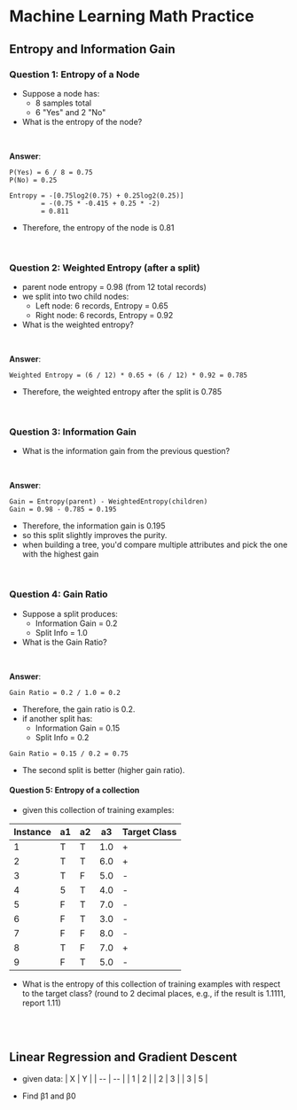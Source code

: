 # Machine Learning Math Practice

## Entropy and Information Gain

### Question 1: Entropy of a Node
- Suppose a node has:
  - 8 samples total
  - 6 "Yes" and 2 "No"
- What is the entropy of the node?

<br />

**Answer**:

```
P(Yes) = 6 / 8 = 0.75
P(No) = 0.25

Entropy = -[0.75log2(0.75) + 0.25log2(0.25)]
        = -(0.75 * -0.415 + 0.25 * -2)
        = 0.811
```

- Therefore, the entropy of the node is 0.81

<br />

### Question 2: Weighted Entropy (after a split)
- parent node entropy = 0.98 (from 12 total records)
- we split into two child nodes:
  - Left node: 6 records, Entropy = 0.65
  - Right node: 6 records, Entropy = 0.92
- What is the weighted entropy?

<br />

**Answer**:

```
Weighted Entropy = (6 / 12) * 0.65 + (6 / 12) * 0.92 = 0.785
```

- Therefore, the weighted entropy after the split is 0.785

<br />

### Question 3: Information Gain
- What is the information gain from the previous question?

<br />

**Answer**:

```
Gain = Entropy(parent) - WeightedEntropy(children)
Gain = 0.98 - 0.785 = 0.195
```

- Therefore, the information gain is 0.195
- so this split slightly improves the purity.
- when building a tree, you'd compare multiple attributes and pick the one with the highest gain

<br />

### Question 4: Gain Ratio
- Suppose a split produces: 
  - Information Gain = 0.2
  - Split Info = 1.0
- What is the Gain Ratio?

<br />

**Answer**:

```
Gain Ratio = 0.2 / 1.0 = 0.2
```

- Therefore, the gain ratio is 0.2.
- if another split has:
  - Information Gain = 0.15
  - Split Info = 0.2

```
Gain Ratio = 0.15 / 0.2 = 0.75
```

- The second split is better (higher gain ratio).

#### Question 5: Entropy of a collection
- given this collection of training examples:

| Instance | a1 | a2 | a3 | Target Class |
| -- | -- | -- | -- | -- |
| 1 | T | T | 1.0 | + |
| 2 | T | T | 6.0 | + |
| 3 | T | F | 5.0 | - |
| 4 | 5 | T | 4.0 | - |
| 5 | F | T | 7.0 | - |
| 6 | F | T | 3.0 | - |
| 7 | F | F | 8.0 | - |
| 8 | T | F | 7.0 | + |
| 9 | F | T | 5.0 | - |

- What is the entropy of this collection of training examples with respect to the target class? (round to 2 decimal places, e.g., if the result is 1.1111, report 1.11)

<br />


<br />

## Linear Regression and Gradient Descent
- given data:
| X | Y | 
| -- | -- |
| 1 | 2 |
| 2 | 3 |
| 3 | 5 |

- Find β1 and β0 